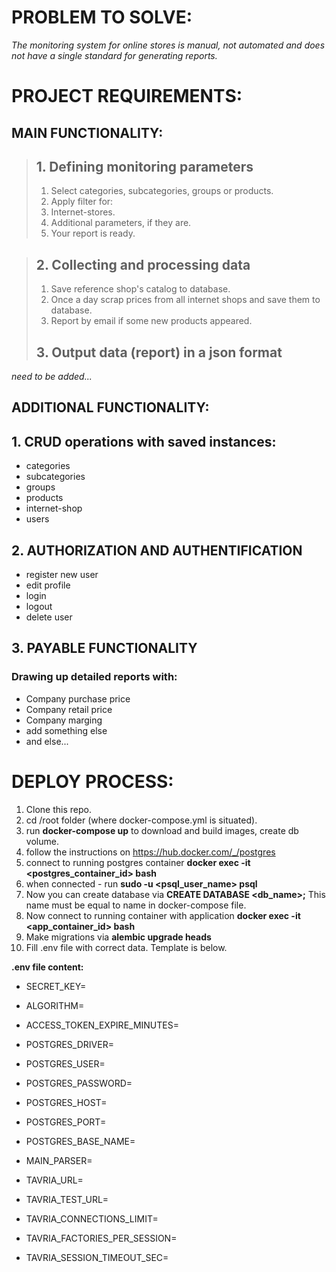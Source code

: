 # PROBLEM TO SOLVE:
*The monitoring system for online stores is manual, not automated and does not have a single standard for generating reports.*


# PROJECT REQUIREMENTS:

## **MAIN FUNCTIONALITY:**
> ## 1. Defining monitoring parameters
> 1. Select categories, subcategories, groups or products.
> 2. Apply filter for:
> 3. Internet-stores.
> 4. Additional parameters, if they are.
> 5. Your report is ready.

> ## 2. Collecting and processing data
> 1. Save reference shop's catalog to database.
> 2. Once a day scrap prices from all internet shops and save them to database.
> 3. Report by email if some new products appeared.
> 
> ## 3. Output data (report) in a json format
*need to be added...*
> 

## **ADDITIONAL FUNCTIONALITY:**

## 1. CRUD operations with saved instances:
 - categories
 - subcategories
 - groups
 - products
 - internet-shop
 - users
 
## 2. AUTHORIZATION AND AUTHENTIFICATION
- register new user
- edit profile
- login
- logout
- delete user

## 3. PAYABLE FUNCTIONALITY
### Drawing up detailed reports with:
- Company purchase price
- Company retail price
- Company marging
- add something else
- and else...


# DEPLOY PROCESS:
1. Clone this repo.
2. cd /root folder (where docker-compose.yml is situated).
3. run **docker-compose up** to download and build images, create db volume.
4. follow the instructions on https://hub.docker.com/_/postgres
5. connect to running postgres container **docker exec -it <postgres_container_id> bash**
6. when connected - run **sudo -u <psql_user_name> psql**
7. Now you can create database via **CREATE DATABASE <db_name>;** This name must be equal to name in docker-compose file.
8. Now connect to running container with application **docker exec -it <app_container_id> bash**
9. Make migrations via **alembic upgrade heads**
10. Fill .env file with correct data. Template is below.

**.env file content:**

- SECRET_KEY=
- ALGORITHM=
- ACCESS_TOKEN_EXPIRE_MINUTES=

- POSTGRES_DRIVER=
- POSTGRES_USER=
- POSTGRES_PASSWORD=
- POSTGRES_HOST=
- POSTGRES_PORT=
- POSTGRES_BASE_NAME=

- MAIN_PARSER=

- TAVRIA_URL=
- TAVRIA_TEST_URL=
- TAVRIA_CONNECTIONS_LIMIT=
- TAVRIA_FACTORIES_PER_SESSION=
- TAVRIA_SESSION_TIMEOUT_SEC=